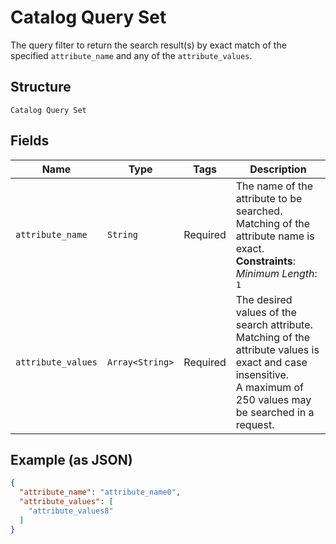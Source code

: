 
# Catalog Query Set

The query filter to return the search result(s) by exact match of the specified `attribute_name` and any of
the `attribute_values`.

## Structure

`Catalog Query Set`

## Fields

| Name | Type | Tags | Description |
|  --- | --- | --- | --- |
| `attribute_name` | `String` | Required | The name of the attribute to be searched. Matching of the attribute name is exact.<br>**Constraints**: *Minimum Length*: `1` |
| `attribute_values` | `Array<String>` | Required | The desired values of the search attribute. Matching of the attribute values is exact and case insensitive.<br>A maximum of 250 values may be searched in a request. |

## Example (as JSON)

```json
{
  "attribute_name": "attribute_name0",
  "attribute_values": [
    "attribute_values8"
  ]
}
```

